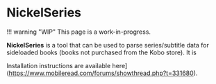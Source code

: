 # NickelSeries

!!! warning "WIP"
	This page is a work-in-progress.

**NickelSeries** is a tool that can be used to parse series/subtitle data for sideloaded books (books not purchased from the Kobo store). It is 

Installation instructions are available here](https://www.mobileread.com/forums/showthread.php?t=331680).